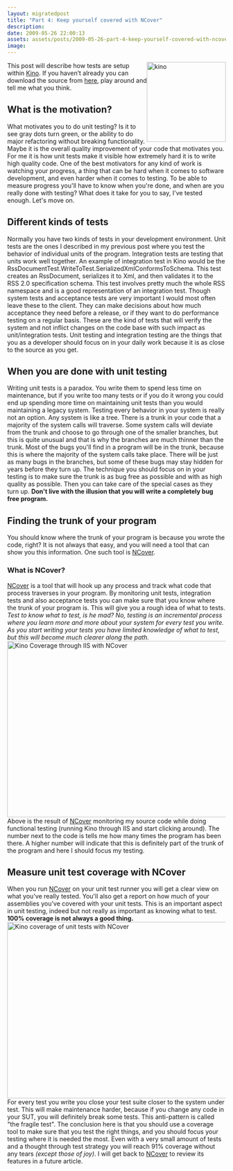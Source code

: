 ```yaml
---
layout: migratedpost
title: "Part 4: Keep yourself covered with NCover"
description:
date: 2009-05-26 22:00:13
assets: assets/posts/2009-05-26-part-4-keep-yourself-covered-with-ncover
image: 
---
```


<p><img class="alignright size-full wp-image-329" style="float: right;" title="kino" src="http://litemedia.info/media/Default/Mint/kino.jpg" alt="kino" width="182" height="184" />This post will describe how tests are setup within <a href="http://mint.litemedia.se/2009/05/23/kino-everything-to-rss/">Kino</a>. If you haven’t already you can download the source from <a href="http://mint.litemedia.se/kino/">here</a>, play around and tell me what you think.</p>
<h2>What is the motivation?</h2>
<p>What motivates you to do unit testing? Is it to see gray dots turn green, or the ability to do major refactoring without breaking functionality. Maybe it is the overall quality improvement of your code that motivates you. For me it is how unit tests make it visible how extremely hard it is to write high quality code.  One of the best motivators for any kind of work is watching your progress, a thing that can be hard when it comes to software development, and even harder when it comes to testing. To be able to measure progress you'll have to know when you're done, and when are you really done with testing? What does it take for you to say, I've tested enough. Let's move on.</p>
<h2>Different kinds of tests</h2>
<p>Normally you have two kinds of tests in your development environment. Unit tests are the ones I described in my previous post where you test the behavior of individual units of the program. Integration tests are testing that units work well together. An example of integration test in Kino would be the RssDocumentTest.WriteToTest.SerializedXmlConformsToSchema. This test creates an RssDocument, serializes it to Xml, and then validates it to the RSS 2.0 specification schema. This test involves pretty much the whole RSS namespace and is a good representation of an integration test.  Though system tests and acceptance tests are very important I would most often leave these to the client. They can make decisions about how much acceptance they need before a release, or if they want to do performance testing on a regular basis. These are the kind of tests that will verify the system and not inflict changes on the code base with such impact as unit/integration tests.  Unit testing and integration testing are the things that you as a developer should focus on in your daily work because it is as close to the source as you get.</p>
<h2>When you are done with unit testing</h2>
<p>Writing unit tests is a paradox. You write them to spend less time on maintenance, but if you write too many tests or if you do it wrong you could end up spending more time on maintaining unit tests than you would maintaining a legacy system. Testing every behavior in your system is really not an option.  Any system is like a tree. There is a trunk in your code that a majority of the system calls will traverse. Some system calls will deviate from the trunk and choose to go through one of the smaller branches, but this is quite unusual and that is why the branches are much thinner than the trunk.  Most of the bugs you'll find in a program will be in the trunk, because this is where the majority of the system calls take place. There will be just as many bugs in the branches, but some of these bugs may stay hidden for years before they turn up. The technique you should focus on in your testing is to make sure the trunk is as bug free as possible and with as high quality as possible. Then you can take care of the special cases as they turn up. <strong>Don't live with the illusion that you will write a completely bug free program.</strong></p>
<h2>Finding the trunk of your program</h2>
<p>You should know where the trunk of your program is because you wrote the code, right? It is not always that easy, and you will need a tool that can show you this information. One such tool is <a href="http://www.ncover.com">NCover</a>.</p>
<h3>What is NCover?</h3>
<p><a href="http://www.ncover.com">NCover</a> is a tool that will hook up any process and track what code that process traverses in your program. By monitoring unit tests, integration tests and also acceptance tests you can make sure that you know where the trunk of your program is. This will give you a rough idea of what to tests.  <em>Test to know what to test, is he mad? No, testing is an incremental process where you learn more and more about your system for every test you write. As you start writing your tests you have limited knowledge of what to test, but this will become much clearer along the path.</em> <img class="alignleft size-full wp-image-398" style="margin-right: 100%;" title="Kino Coverage through IIS with NCover" src="http://litemedia.info/media/Default/Mint/kino_coverage_iis.png" alt="Kino Coverage through IIS with NCover" width="1061" height="406" /> Above is the result of <a href="http://www.ncover.com">NCover</a> monitoring my source code while doing functional testing (running Kino through IIS and start clicking around). The number next to the code is tells me how many times the program has been there. A higher number will indicate that this is definitely part of the trunk of the program and here I should focus my testing.</p>
<h2>Measure unit test coverage with NCover</h2>
<p>When you run <a href="http://www.ncover.com">NCover</a> on your unit test runner you will get a clear view on what you've really tested. You'll also get a report on how much of your assemblies you've covered with your unit tests. This is an important aspect in unit testing, indeed but not really as important as knowing what to test. <strong>100% coverage is not always a good thing.</strong> <img class="alignleft size-full wp-image-399" style="margin-right: 100%;" title="Kino coverage of unit tests with NCover" src="http://litemedia.info/media/Default/Mint/kino_coverage_unit_tests.png" alt="Kino coverage of unit tests with NCover" width="1060" height="406" /> For every test you write you close your test suite closer to the system under test. This will make maintenance harder, because if you change any code in your SUT, you will definitely break some tests. This anti-pattern is called "the fragile test".  The conclusion here is that you should use a coverage tool to make sure that you test the right things, and you should focus your testing where it is needed the most. Even with a very small amount of tests and a thought through test strategy you will reach 91% coverage without any tears <em>(except those of joy)</em>.  I will get back to <a href="http://www.ncover.com">NCover</a> to review its features in a future article.</p>
